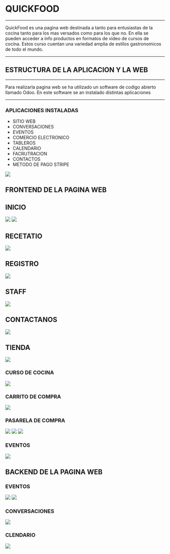 # QUICKFOOD
***
QuickFood es una pagina web destinada a tanto para entusiastas de la cocina tanto para los mas versados como para los que no.
En ella se pueden acceder a info productos  en formatos de video de cursos de cocina. Estos curso cuentan una variedad amplia de estilos gastronomicos de todo el mundo.
***
## ESTRUCTURA DE LA APLICACION Y LA WEB
***
Para realizarla pagina web se ha utilizado un software de codigo abierto llamado Odoo.
En este software se an instalado distintas aplicaciones
***
### APLICACIONES INSTALADAS

* SITIO WEB
* CONVERSACIONES
* EVENTOS
* COMERCIO ELECTRONICO
* TABLEROS
* CALENDARIO
* FACRUTRACION
* CONTACTOS
* METODO DE PAGO STRIPE

![](/capturas/aplicaciones%20instaladas%20en%20odoo.png)

## FRONTEND DE LA PAGINA WEB
## INICIO
![](/capturas/pagina%20web%20parte1.png)
![](/capturas/pagina%20web%20parte2.png)
## RECETATIO
![](/capturas/Recetario.png)
## REGISTRO
![](/capturas/registro.png)
## STAFF
![](/capturas/plantilla%20de%20maestros%20de%20los%20cursos.png)
## CONTACTANOS
![](/capturas/contacto%20con%20la%20plataforma.png)
## TIENDA
![](/capturas/cursos%20de%20cocina.png)
### CURSO DE COCINA
![](/capturas/curso%20comida%20italiana.png)
### CARRITO DE COMPRA
![](/capturas/carrito%20de%20compra.png)
### PASARELA DE COMPRA
![](/capturas/registro%20para%20comprar.png)
![](/capturas/registro%20de%20compra%202.png)
![](/capturas/registro%20de%20compra%203.png)
### EVENTOS
![](/capturas/eventos.png)
## BACKEND DE LA PAGINA WEB
### EVENTOS
![](/capturas/backEnd%20evento.png)
![](/capturas/backEnd%20evento%20%20parte2.png)
### CONVERSACIONES
![](/capturas/conversaciones%20interna.png)
### CLENDARIO
![](/capturas/calendatio%20interno.png)